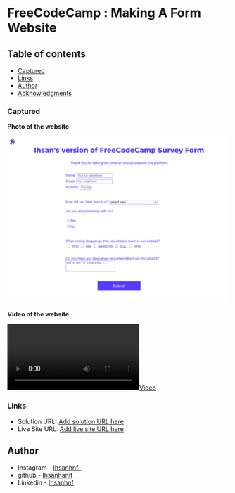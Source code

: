 # FreeCodeCamp : Making A Form Website 

## Table of contents

  - [Captured](#Captured)
  - [Links](#links)
  - [Author](#author)
  - [Acknowledgments](#acknowledgments)

### Captured

**Photo of the website**

![](fotoform.png)

**Video of the website**

[![](videoform.mp4)](https://github.com/Ihsanhanif/Fcc-Form-Project/assets/161199408/74d6dbae-e29b-4a27-a79e-566d0fb444a0)


### Links

- Solution URL: [Add solution URL here](https://your-solution-url.com)
- Live Site URL: [Add live site URL here](https://your-live-site-url.com)

## Author

- Instagram - [Ihsanhnf_](https://www.instagram.com/ihsanhnf_/)
- github - [Ihsanhanif](https://github.com/Ihsanhanif)
- Linkedin - [Ihsanhnf](https://www.linkedin.com/in/ihsanhnf/)
